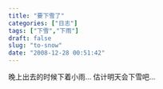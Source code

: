 ```yaml
---
title: "要下雪了"
categories: ["日志"]
tags: ["下雪","下雨"]
draft: false
slug: "to-snow"
date: "2008-12-28 00:51:42"
---
```


晚上出去的时候下着小雨...
估计明天会下雪吧...

